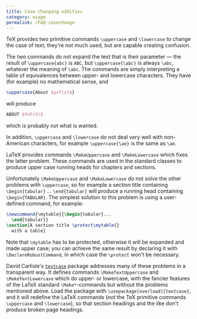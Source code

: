 ```yaml
---
title: Case-changing oddities
category: usage
permalink: /FAQ-casechange
---
```


TeX provides two primitive commands `\uppercase` and
`\lowercase` to change the case of text; they're not much used, but
are capable creating confusion.

The two commands do not expand the text that is their parameter&nbsp;&mdash;
the result of `\uppercase{abc}` is `ABC`, but
`\uppercase{\abc}` is always `\abc`, whatever the
meaning of `\abc`.  The commands are simply interpreting a table of
equivalences between upper- and lowercase characters.
They have (for example) no mathematical sense, and
```latex
\uppercase{About $y=f(x)$}
```
will produce
```latex
ABOUT $Y=F(X)$
```
which is probably not what is wanted.

In addition, `\uppercase` and `\lowercase` do not deal very well
with non-American characters, for example
`\uppercase{\ae}` is the same as `\ae`.

LaTeX provides commands `\MakeUppercase` and `\MakeLowercase`
which fixes the latter problem.  These commands are used in the
standard classes to produce upper case running heads for chapters
and sections.

Unfortunately `\MakeUppercase` and `\MakeLowercase` do not solve
the other problems with `\uppercase`, so for example a section
title containing `\begin{tabular}` &hellip;
`\end{tabular}` will produce a running head containing
`\begin{TABULAR}`.  The simplest solution to this problem is
using a user-defined command, for example:
```latex
\newcommand{\mytable}{\begin{tabular}...
  \end{tabular}}
\section{A section title \protect\mytable{}
  with a table}
```
Note that `\mytable` has to be protected, otherwise it will be
expanded and made upper case; you can achieve the same result by
declaring it with `\DeclareRobustCommand`, in which case the
`\protect` won't be necessary.

David Carlisle's [`textcase`](https://ctan.org/pkg/textcase) package
addresses many of these problems in a transparent way.  It defines
commands `\MakeTextUppercase` and `\MakeTextLowercase` which do
upper- or lowercase, with the fancier features of the LaTeX
standard `\Make*`-commands but without the problems
mentioned above.  Load the package with
`\usepackage[overload]{textcase}`, and it will redefine the LaTeX
commands (_not_ the TeX primitive commands `\uppercase` and
`\lowercase`), so that section headings and the like don't produce
broken page headings.
